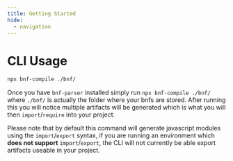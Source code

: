 ```yaml
---
title: Getting Started
hide:
  - navigation
---
```


# CLI Usage

```bash
npx bnf-compile ./bnf/
```

Once you have `bnf-parser` installed simply run `npx bnf-compile ./bnf/` where `./bnf/` is actually the folder where your bnfs are stored.
After running this you will notice multiple artifacts will be generated which is what you will then `import`/`require` into your project.

Please note that by default this command will generate javascript modules using the `import`/`export` syntax, if you are running an environment which **does not support** `import`/`export`, the CLI will not currently be able export artifacts useable in your project.